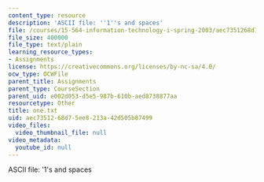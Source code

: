 ```yaml
---
content_type: resource
description: 'ASCII file: ''1''s and spaces'
file: /courses/15-564-information-technology-i-spring-2003/aec7351268d75ee8213a42d505b87499_one.txt
file_size: 400000
file_type: text/plain
learning_resource_types:
- Assignments
license: https://creativecommons.org/licenses/by-nc-sa/4.0/
ocw_type: OCWFile
parent_title: Assignments
parent_type: CourseSection
parent_uid: e002d053-d5e5-987b-610b-aed8738877aa
resourcetype: Other
title: one.txt
uid: aec73512-68d7-5ee8-213a-42d505b87499
video_files:
  video_thumbnail_file: null
video_metadata:
  youtube_id: null
---
```

ASCII file: '1's and spaces